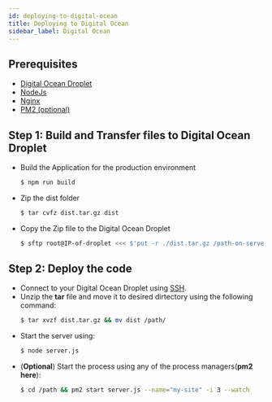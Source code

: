 ```yaml
---
id: deploying-to-digital-ocean
title: Deploying to Digital Ocean
sidebar_label: Digital Ocean
---
```

## Prerequisites

  - [Digital Ocean Droplet](https://www.digitalocean.com/docs/droplets/how-to/create/)
  - [NodeJs](/blog/2018/07/19/setting-up-amazon-ec2-instance-for-pawjs.html#install-nodejs)
  - [Nginx](/blog/2018/07/19/setting-up-amazon-ec2-instance-for-pawjs.html#install-and-setup-nginx)
  - [PM2 (optional)](/blog/2018/07/19/setting-up-amazon-ec2-instance-for-pawjs.html#install-process-manager)
   
## Step 1: Build and Transfer files to Digital Ocean Droplet

  - Build the Application for the production environment
    ```bash
    $ npm run build
    ```
  - Zip the dist folder
    ```bash
    $ tar cvfz dist.tar.gz dist
    ```
  - Copy the Zip file to the Digital Ocean Droplet
    ```bash
    $ sftp root@IP-of-droplet <<< $'put -r ./dist.tar.gz /path-on-server/'
    ```

## Step 2: Deploy the code
  - Connect to your Digital Ocean Droplet using [SSH](https://www.digitalocean.com/docs/droplets/how-to/connect-with-ssh/).
  - Unzip the **tar** file and move it to desired dirtectory using the following command:
      ```bash
      $ tar xvzf dist.tar.gz && mv dist /path/
      ```
  - Start the server using:
    ```bash
    $ node server.js
    ```  
  - (**Optional**) Start the process using any of the process managers(**pm2 here**):
    ```bash
    $ cd /path && pm2 start server.js --name="my-site" -i 3 --watch
    ```
  
  <div class="custom-slant"></div>  
